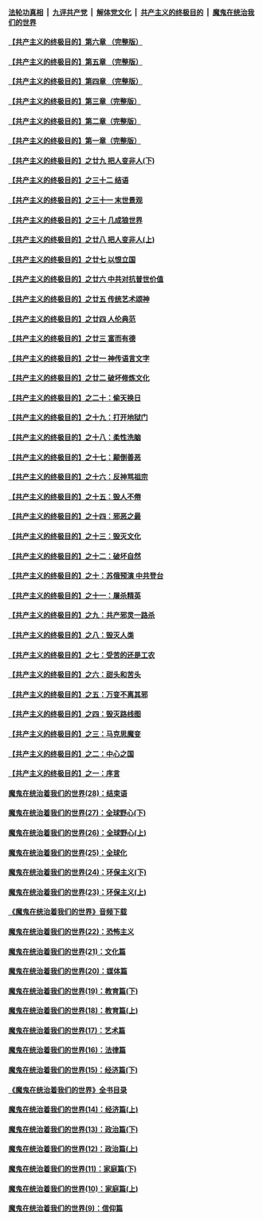 

####  [法轮功真相](../../../../basic/blob/master/README.md?t=04130730) &nbsp;|&nbsp; [九评共产党](../../../../9ping.md/blob/master/README.md?t=04130730) &nbsp;|&nbsp; [解体党文化](../../../../jtdwh.md/blob/master/README.md?t=04130730)  &nbsp;|&nbsp; [共产主义的终极目的](../../../../gczydzjmd.md/blob/master/README.md?t=04130730) &nbsp;|&nbsp; [魔鬼在统治我们的世界](../../../../mgztzwmdsj.md/blob/master/README.md?t=04130730) 

#### [【共产主义的终极目的】第六章 （完整版）](../pages/nsc422/n11428913.md?t=04130730) 

#### [【共产主义的终极目的】第五章 （完整版）](../pages/nsc422/n11428912.md?t=04130730) 

#### [【共产主义的终极目的】第四章 （完整版）](../pages/nsc422/n11428907.md?t=04130730) 

#### [【共产主义的终极目的】第三章（完整版）](../pages/nsc422/n11428848.md?t=04130730) 

#### [【共产主义的终极目的】第二章（完整版）](../pages/nsc422/n11428831.md?t=04130730) 

#### [【共产主义的终极目的】第一章（完整版）](../pages/nsc422/n11417651.md?t=04130730) 

#### [【共产主义的终极目的】之廿九 把人变非人(下)](../pages/nsc422/n11344140.md?t=04130730) 

#### [【共产主义的终极目的】之三十二 结语](../pages/nsc422/n11360535.md?t=04130730) 

#### [【共产主义的终极目的】之三十一 末世景观](../pages/nsc422/n11351129.md?t=04130730) 

#### [【共产主义的终极目的】之三十 几成狼世界](../pages/nsc422/n11348280.md?t=04130730) 

#### [【共产主义的终极目的】之廿八 把人变非人(上)](../pages/nsc422/n11340492.md?t=04130730) 

#### [【共产主义的终极目的】之廿七 以恨立国](../pages/nsc422/n11336944.md?t=04130730) 

#### [【共产主义的终极目的】之廿六 中共对抗普世价值](../pages/nsc422/n11324785.md?t=04130730) 

#### [【共产主义的终极目的】之廿五 传统艺术颂神](../pages/nsc422/n11296396.md?t=04130730) 

#### [【共产主义的终极目的】之廿四 人伦典范](../pages/nsc422/n11296397.md?t=04130730) 

#### [【共产主义的终极目的】之廿三 富而有德](../pages/nsc422/n11283598.md?t=04130730) 

#### [【共产主义的终极目的】之廿一 神传语言文字](../pages/nsc422/n11263265.md?t=04130730) 

#### [【共产主义的终极目的】之廿二 破坏修炼文化](../pages/nsc422/n11245728.md?t=04130730) 

#### [【共产主义的终极目的】之二十：偷天换日](../pages/nsc422/n11238846.md?t=04130730) 

#### [【共产主义的终极目的】之十九：打开地狱门](../pages/nsc422/n11206376.md?t=04130730) 

#### [【共产主义的终极目的】之十八：柔性洗脑](../pages/nsc422/n11199994.md?t=04130730) 

#### [【共产主义的终极目的】之十七：颠倒善恶](../pages/nsc422/n11179782.md?t=04130730) 

#### [【共产主义的终极目的】之十六：反神骂祖宗](../pages/nsc422/n11166798.md?t=04130730) 

#### [【共产主义的终极目的】之十五：毁人不倦](../pages/nsc422/n11166792.md?t=04130730) 

#### [【共产主义的终极目的】之十四：邪恶之最](../pages/nsc422/n11150249.md?t=04130730) 

#### [【共产主义的终极目的】之十三：毁灭文化](../pages/nsc422/n11135227.md?t=04130730) 

#### [【共产主义的终极目的】之十二：破坏自然](../pages/nsc422/n11135214.md?t=04130730) 

#### [【共产主义的终极目的】之十：苏俄预演 中共登台](../pages/nsc422/n11118424.md?t=04130730) 

#### [【共产主义的终极目的】之十一：屠杀精英](../pages/nsc422/n11118442.md?t=04130730) 

#### [【共产主义的终极目的】之九：共产邪灵一路杀](../pages/nsc422/n11114139.md?t=04130730) 

#### [【共产主义的终极目的】之八：毁灭人类](../pages/nsc422/n11108503.md?t=04130730) 

#### [【共产主义的终极目的】之七：受苦的还是工农](../pages/nsc422/n11101809.md?t=04130730) 

#### [【共产主义的终极目的】之六：甜头和苦头](../pages/nsc422/n11096971.md?t=04130730) 

#### [【共产主义的终极目的】之五：万变不离其邪](../pages/nsc422/n11091285.md?t=04130730) 

#### [【共产主义的终极目的】之四：毁灭路线图](../pages/nsc422/n11086284.md?t=04130730) 

#### [【共产主义的终极目的】之三：马克思魔变](../pages/nsc422/n11061941.md?t=04130730) 

#### [【共产主义的终极目的】之二：中心之国](../pages/nsc422/n11047728.md?t=04130730) 

#### [【共产主义的终极目的】之一：序言](../pages/nsc422/n11086077.md?t=04130730) 

#### [魔鬼在统治着我们的世界(28)：结束语](../pages/nsc422/n10936246.md?t=04130730) 

#### [魔鬼在统治着我们的世界(27)：全球野心(下)](../pages/nsc422/n10928319.md?t=04130730) 

#### [魔鬼在统治着我们的世界(26)：全球野心(上)](../pages/nsc422/n10900318.md?t=04130730) 

#### [魔鬼在统治着我们的世界(25)：全球化](../pages/nsc422/n10788205.md?t=04130730) 

#### [魔鬼在统治着我们的世界(24)：环保主义(下)](../pages/nsc422/n10695307.md?t=04130730) 

#### [魔鬼在统治着我们的世界(23)：环保主义(上)](../pages/nsc422/n10688613.md?t=04130730) 

#### [《魔鬼在统治着我们的世界》音频下载](../pages/nsc422/n10635553.md?t=04130730) 

#### [魔鬼在统治着我们的世界(22)：恐怖主义](../pages/nsc422/n10614727.md?t=04130730) 

#### [魔鬼在统治着我们的世界(21)：文化篇](../pages/nsc422/n10597706.md?t=04130730) 

#### [魔鬼在统治着我们的世界(20)：媒体篇](../pages/nsc422/n10586579.md?t=04130730) 

#### [魔鬼在统治着我们的世界(19)：教育篇(下)](../pages/nsc422/n10564808.md?t=04130730) 

#### [魔鬼在统治着我们的世界(18)：教育篇(上)](../pages/nsc422/n10526970.md?t=04130730) 

#### [魔鬼在统治着我们的世界(17)：艺术篇](../pages/nsc422/n10499093.md?t=04130730) 

#### [魔鬼在统治着我们的世界(16)：法律篇](../pages/nsc422/n10485969.md?t=04130730) 

#### [魔鬼在统治着我们的世界(15)：经济篇(下)](../pages/nsc422/n10469975.md?t=04130730) 

#### [《魔鬼在统治着我们的世界》全书目录](../pages/nsc422/n10464261.md?t=04130730) 

#### [魔鬼在统治着我们的世界(14)：经济篇(上)](../pages/nsc422/n10457370.md?t=04130730) 

#### [魔鬼在统治着我们的世界(13)：政治篇(下)](../pages/nsc422/n10448270.md?t=04130730) 

#### [魔鬼在统治着我们的世界(12)：政治篇(上)](../pages/nsc422/n10444576.md?t=04130730) 

#### [魔鬼在统治着我们的世界(11)：家庭篇(下)](../pages/nsc422/n10440961.md?t=04130730) 

#### [魔鬼在统治着我们的世界(10)：家庭篇(上)](../pages/nsc422/n10435448.md?t=04130730) 

#### [魔鬼在统治着我们的世界(9)：信仰篇](../pages/nsc422/n10432159.md?t=04130730) 


